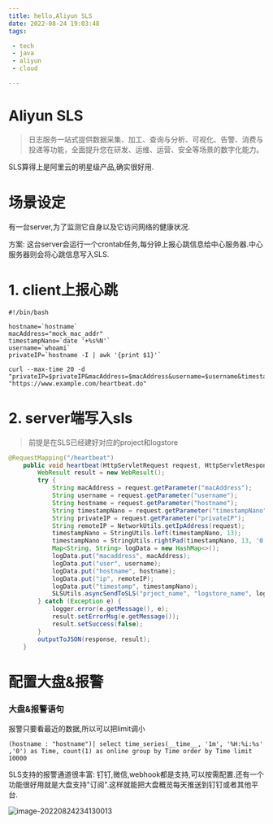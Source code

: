 ```yaml
---
title: hello,Aliyun SLS
date: 2022-08-24 19:03:48
tags:

 - tech
 - java
 - aliyun
 - cloud

---
```




# Aliyun SLS

> 日志服务一站式提供数据采集、加工、查询与分析、可视化、告警、消费与投递等功能，全面提升您在研发、运维、运营、安全等场景的数字化能力。

SLS算得上是阿里云的明星级产品,确实很好用.



# 场景设定

有一台server,为了监测它自身以及它访问网络的健康状况.

方案: 这台server会运行一个crontab任务,每分钟上报心跳信息给中心服务器.中心服务器则会将心跳信息写入SLS.



# 1. client上报心跳

```shell
#!/bin/bash

hostname=`hostname`
macAddress="mock_mac_addr"
timestampNano=`date '+%s%N'`
username=`whoami`
privateIP=`hostname -I | awk '{print $1}'`

curl --max-time 20 -d "privateIP=$privateIP&macAddress=$macAddress&username=$username&timestampNano=$timestampNano&hostname=$hostname" "https://www.example.com/heartbeat.do"
```

# 2. server端写入sls

> 前提是在SLS已经建好对应的project和logstore

```java
@RequestMapping("/heartbeat")
    public void heartbeat(HttpServletRequest request, HttpServletResponse response) {
        WebResult result = new WebResult();
        try {
            String macAddress = request.getParameter("macAddress");
            String username = request.getParameter("username");
            String hostname = request.getParameter("hostname");
            String timestampNano = request.getParameter("timestampNano");
            String privateIP = request.getParameter("privateIP");
            String remoteIP = NetworkUtils.getIpAddress(request);
            timestampNano = StringUtils.left(timestampNano, 13);
            timestampNano = StringUtils.rightPad(timestampNano, 13, '0');
            Map<String, String> logData = new HashMap<>();
            logData.put("macaddress", macAddress);
            logData.put("user", username);
            logData.put("hostname", hostname);
            logData.put("ip", remoteIP);
            logData.put("timestamp", timestampNano);
            SLSUtils.asyncSendToSLS("prject_name", "logstore_name", logData);
        } catch (Exception e) {
            logger.error(e.getMessage(), e);
            result.setErrorMsg(e.getMessage());
            result.setSuccess(false);
        }
        outputToJSON(response, result);
    }
```



# 配置大盘&报警

### 大盘&报警语句

报警只要看最近的数据,所以可以把limit调小

```
(hostname : "hostname")| select time_series(__time__, '1m', '%H:%i:%s' ,'0') as Time, count(1) as online group by Time order by Time limit 10000 
```

SLS支持的报警通道很丰富: 钉钉,微信,webhook都是支持,可以按需配置.还有一个功能很好用就是大盘支持"订阅".这样就能把大盘概览每天推送到钉钉或者其他平台.

![image-20220824234130013](https://chengchaosite.oss-cn-hangzhou.aliyuncs.com/resource-container/uPic/2022_08_24_1661356394.png)

